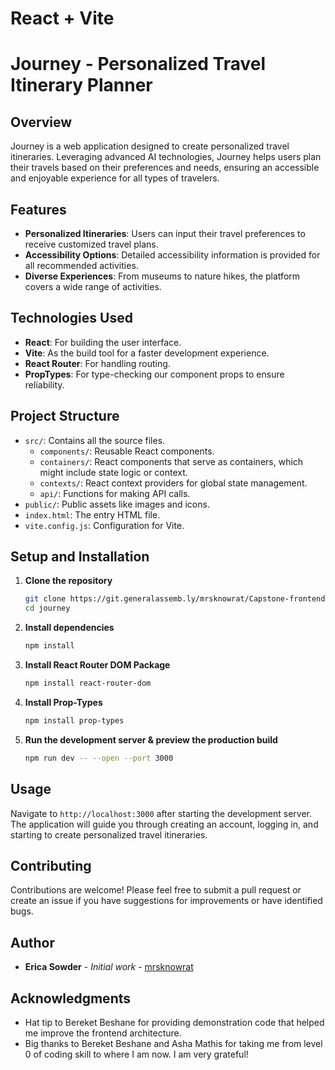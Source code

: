 # React + Vite
# Journey - Personalized Travel Itinerary Planner

## Overview
Journey is a web application designed to create personalized travel itineraries. Leveraging advanced AI technologies, Journey helps users plan their travels based on their preferences and needs, ensuring an accessible and enjoyable experience for all types of travelers.

## Features
- **Personalized Itineraries**: Users can input their travel preferences to receive customized travel plans.
- **Accessibility Options**: Detailed accessibility information is provided for all recommended activities.
- **Diverse Experiences**: From museums to nature hikes, the platform covers a wide range of activities.

## Technologies Used
- **React**: For building the user interface.
- **Vite**: As the build tool for a faster development experience.
- **React Router**: For handling routing.
- **PropTypes**: For type-checking our component props to ensure reliability.

## Project Structure
- `src/`: Contains all the source files.
  - `components/`: Reusable React components.
  - `containers/`: React components that serve as containers, which might include state logic or context.
  - `contexts/`: React context providers for global state management.
  - `api/`: Functions for making API calls.
- `public/`: Public assets like images and icons.
- `index.html`: The entry HTML file.
- `vite.config.js`: Configuration for Vite.

## Setup and Installation
1. **Clone the repository**
   ```bash
   git clone https://git.generalassemb.ly/mrsknowrat/Capstone-frontend.git
   cd journey
   ```

2. **Install dependencies**
   ```bash
   npm install
   ```

3. **Install React Router DOM Package**
   ```bash
   npm install react-router-dom
   ```

4. **Install Prop-Types**
   ```bash
   npm install prop-types
   ```

5. **Run the development server & preview the production build**
   ```bash
   npm run dev -- --open --port 3000
   ```

## Usage
Navigate to `http://localhost:3000` after starting the development server. The application will guide you through creating an account, logging in, and starting to create personalized travel itineraries.

## Contributing
Contributions are welcome! Please feel free to submit a pull request or create an issue if you have suggestions for improvements or have identified bugs.

## Author
- **Erica Sowder** - *Initial work* - [mrsknowrat](https://git.generalassemb.ly/mrsknowrat)

## Acknowledgments
- Hat tip to Bereket Beshane for providing demonstration code that helped me improve the frontend architecture.
- Big thanks to Bereket Beshane and Asha Mathis for taking me from level 0 of coding skill to where I am now. I am very grateful!
